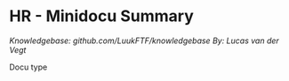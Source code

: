 

# HR - Minidocu Summary
*Knowledgebase: github.com/LuukFTF/knowledgebase*
*By: Lucas van der Vegt*

Docu type


